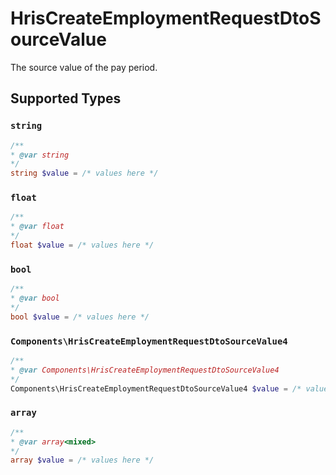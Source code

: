 # HrisCreateEmploymentRequestDtoSourceValue

The source value of the pay period.


## Supported Types

### `string`

```php
/**
* @var string
*/
string $value = /* values here */
```

### `float`

```php
/**
* @var float
*/
float $value = /* values here */
```

### `bool`

```php
/**
* @var bool
*/
bool $value = /* values here */
```

### `Components\HrisCreateEmploymentRequestDtoSourceValue4`

```php
/**
* @var Components\HrisCreateEmploymentRequestDtoSourceValue4
*/
Components\HrisCreateEmploymentRequestDtoSourceValue4 $value = /* values here */
```

### `array`

```php
/**
* @var array<mixed>
*/
array $value = /* values here */
```

